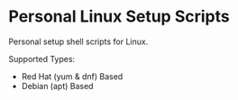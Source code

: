 # Personal Linux Setup Scripts
Personal setup shell scripts for Linux.

Supported Types:
 - Red Hat (yum & dnf) Based
 - Debian (apt) Based
